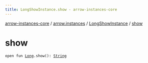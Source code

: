 ```yaml
---
title: LongShowInstance.show - arrow-instances-core
---
```


[arrow-instances-core](../../index.html) / [arrow.instances](../index.html) / [LongShowInstance](index.html) / [show](./show.html)

# show

`open fun `[`Long`](https://kotlinlang.org/api/latest/jvm/stdlib/kotlin/-long/index.html)`.show(): `[`String`](https://kotlinlang.org/api/latest/jvm/stdlib/kotlin/-string/index.html)
